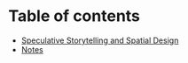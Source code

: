 # Table of contents

* [Speculative Storytelling and Spatial Design](README.md)
* [Notes](notes.md)


